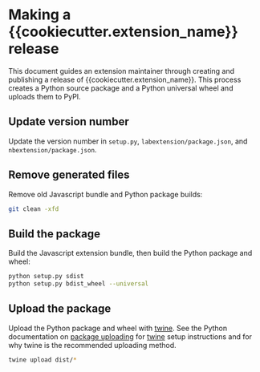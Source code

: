 # Making a {{cookiecutter.extension_name}} release

This document guides an extension maintainer through creating and publishing a release of {{cookiecutter.extension_name}}. This process creates a Python source package and a Python universal wheel and uploads them to PyPI.

## Update version number

Update the version number in `setup.py`, `labextension/package.json`, and `nbextension/package.json`.

## Remove generated files

Remove old Javascript bundle and Python package builds:

```bash
git clean -xfd
```

## Build the package

Build the Javascript extension bundle, then build the Python package and wheel:

```bash
python setup.py sdist
python setup.py bdist_wheel --universal
```

## Upload the package

Upload the Python package and wheel with [twine](https://github.com/pypa/twine). See the Python documentation on [package uploading](https://packaging.python.org/distributing/#uploading-your-project-to-pypi)
for [twine](https://github.com/pypa/twine) setup instructions and for why twine is the recommended uploading method.

```bash
twine upload dist/*
```
